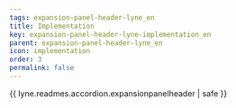 ```yaml
---
tags: expansion-panel-header-lyne_en
title: Implementation
key: expansion-panel-header-lyne-implementation_en
parent: expansion-panel-header-lyne_en
icon: implementation
order: 3
permalink: false  
---
```

{{ lyne.readmes.accordion.expansionpanelheader | safe }}


